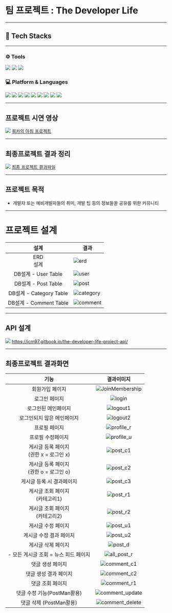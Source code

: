 # 팀 프로젝트 : The Developer Life #
***
## 📕 Tech Stacks ##
***
<div align= "left">
<h3> ⚙ Tools</h3>
<img src="https://img.shields.io/badge/intelliJ-F80000?style=flat&logo=IntelliJ IDEA&logoColor=black">
<img src="https://img.shields.io/badge/notion-FFFFFF?style=flat&logo=notion&logoColor=black">
<img src="https://img.shields.io/badge/github-000000?style=flat&logo=github&logoColor=#181717">
<br>
<h3> 💻 Platform & Languages </h3>
<img src="https://img.shields.io/badge/Java-007396?style=flat-square&logo=Java&logoColor=white">
<img src="https://img.shields.io/badge/HTML5-E34F26?style=flat&logo=HTML5&logoColor=white">
<img src="https://img.shields.io/badge/CSS3-1572b6?style=flat&logo=CSS3&logoColor=white">
<img src="https://img.shields.io/badge/JavaScript-F7DF1E?style=flat&logo=JavaScript&logoColor=white">
<img src="https://img.shields.io/badge/jQuery-0569EF?style=flat&logo=jquery&logoColor=white">
<img src="https://img.shields.io/badge/Spring-6db33f?style=flat&logo=spring&logoColor=white">
<img src="https://img.shields.io/badge/SpringBoot-6db33f?style=flat&logo=springBoot&logoColor=white">
<img src="https://img.shields.io/badge/BootStrap-7952B3?style=flat&logo=bootstrap&logoColor=white">
<img src="https://img.shields.io/badge/MySql-4479a1?style=flat&logo=mysql&logoColor=white">
</div>

---

## 프로젝트 시연 영상 ##
<div>
<img src="https://img.shields.io/badge/-FF0000?style=flat&logo=youtube&logoColor=white">
<a href="https://youtu.be/2LjzWP-4XJE">쿼카의 아침 프로젝트</a>
</div>

---

## 최종프로젝트 결과 정리 ##
<img src="https://img.shields.io/badge/-FFFFFF?style=flat&logo=notion&logoColor=black">
<a href="https://www.notion.so/cm97/f4e1117c1a934412bf41fd1268e1b7b5?pvs=4">최종 프로젝트 결과파일</a>


---

## 프로젝트 목적 ##
- 개발자 또는 예비개발자들의 취미, 개발 팁 등의 정보들을 공유를 위한 커뮤니티
---
# 프로젝트 설계 #
|          설계           | 결과   |
|:---------------------:|------|
|      ERD<br/>설계       |![erd](https://user-images.githubusercontent.com/51190093/250495682-ba76d862-8c6f-45c8-b594-89a3c0c5744e.png)|
|   DB설계 - User Table   |![user](https://user-images.githubusercontent.com/51190093/250495708-0ced30a3-d378-4a49-bf64-c636b6e813aa.PNG)|
|   DB설계 - Post Table   |![post](https://user-images.githubusercontent.com/51190093/250495715-585a5905-2da2-4a40-bf6b-140a6f6e9139.PNG)|
| DB설계 - Category Table |![category](https://user-images.githubusercontent.com/51190093/250495733-bc475872-791a-4912-8843-10fd8b27f944.PNG)|
| DB설계 - Comment Table  |![comment](https://user-images.githubusercontent.com/51190093/250495738-e9028f60-4444-4407-ad30-54038c750405.PNG)|

---

## API 설계 ##
<img src="https://img.shields.io/badge/-3884ff?style=flat&logo=GitBook&logoColor=black">
<a href="https://jcm97.gitbook.io/the-developer-life-project-api/">https://jcm97.gitbook.io/the-developer-life-project-api/</a>

<!--![api1](https://user-images.githubusercontent.com/51190093/251634570-d1ad57ff-e266-44ef-845e-a1505a47b1da.PNG)
![api2](https://user-images.githubusercontent.com/51190093/251634568-1c6ddbb5-b856-45e7-b0dc-ff7ce4caf7c0.PNG)
![api3](https://user-images.githubusercontent.com/51190093/251634566-7896b232-7b8b-4010-a5fc-7dbdad89d068.PNG)
![api4](https://user-images.githubusercontent.com/51190093/251634565-7ef219bf-3ef7-43db-9012-f85b287203e2.PNG)
![api5](https://user-images.githubusercontent.com/51190093/251635124-5c4270c4-1f54-4fab-a7c1-2a6d1f41ad83.PNG)
![api6](https://user-images.githubusercontent.com/51190093/251634563-84e82d1d-b7be-4deb-a838-d101e68a21d2.PNG)
![api7](https://user-images.githubusercontent.com/51190093/251634562-89ed27b6-b623-46c5-a921-e79ca9cdc4ba.PNG)
![api8](https://user-images.githubusercontent.com/51190093/251634557-31c37d93-1feb-4dc4-b238-c7b7418f3f4f.PNG)-->

---

## 최종프로젝트 결과화면 ##


|              기능               |                                                          결과이미지                                                           |
|:-----------------------------:|:------------------------------------------------------------------------------------------------------------------------:|
|           회원가입 페이지            | ![JoinMembership](https://user-images.githubusercontent.com/51190093/251506313-6c062365-97d8-4527-b0f5-fb6b9979d50d.png) |
|            로그인 페이지            |     ![login](https://user-images.githubusercontent.com/51190093/251506308-ea62ba37-b4d8-4105-a50d-ca39566a7c1d.png)      |
|          로그인된 메인페이지           |    ![logout1](https://user-images.githubusercontent.com/51190093/251506304-bf533ce4-6428-4430-90b4-cd3714ee6e83.png)     |
|        로그인되지 않은 메인페이지         |    ![logout2](https://user-images.githubusercontent.com/51190093/251506298-ddea1684-58ce-4fb9-878d-6aac1f19eb1a.png)     |
|            프로필 페이지            |   ![profile_r](https://user-images.githubusercontent.com/51190093/251506295-f88ab1f7-36e3-451c-b076-f5367fbb5d57.png)    |
|           프로필 수정페이지           |   ![profile_u](https://user-images.githubusercontent.com/51190093/251506292-dee424f3-f722-4f78-8743-6911fdbdaa40.png)    |
| 게시글 등록 페이지<br> (권한 x = 로그인 x) |    ![post_c1](https://user-images.githubusercontent.com/51190093/251506290-bf1abf71-8755-4982-a287-f9dbe83a669d.png)     |
| 게시글 등록 페이지<br> (권한 o = 로그인 o) |    ![post_c2](https://user-images.githubusercontent.com/51190093/251506287-08c36ff9-bbe6-45c2-8550-593ce70b826e.png)     |
|        게시글 등록 시 결과페이지         |![post_c3](https://user-images.githubusercontent.com/51190093/251506283-e9361cd8-7d10-407f-b104-44bfcfbca4c1.png)|
|     게시글 조회 페이지<br>(카테고리1)     |![post_r1](https://user-images.githubusercontent.com/51190093/251506278-17ca4232-c81c-4151-bd08-3092630c1a2e.png)|
| 게시글 조회 페이지<br>(카테고리2)|![post_r2](https://user-images.githubusercontent.com/51190093/251506272-1eb7c9bf-300d-4cac-b148-8f016acd96bc.png)|
| 게시글 수정 페이지 |![post_u1](https://user-images.githubusercontent.com/51190093/251506265-58171900-be88-4ad5-9631-a8c47fc89600.png)|
| 게시글 수정 결과 페이지|![post_u2](https://user-images.githubusercontent.com/51190093/251506262-d521d735-9abb-4ae6-b279-bfbeb37a449b.png)|
| 게시글 삭제 페이지|![post_d](https://user-images.githubusercontent.com/51190093/251506260-73778ae4-9a41-4081-8834-df4c6d339b23.png)|
|- 모든 게시글 조회 = 뉴스 피드 페이지|![all_post_r](https://user-images.githubusercontent.com/51190093/251506256-15a59827-9879-4f92-b555-14b0a5936e18.png)|
| 댓글 생성 페이지|![comment_c1](https://user-images.githubusercontent.com/51190093/251506252-56d0505a-4bb6-49e8-9e3a-fb95ae59a5fd.png)|
| 댓글 생성 결과 페이지|![comment_c2](https://user-images.githubusercontent.com/51190093/251506247-8fd207f8-7b65-40fb-bb32-c4083b663192.png)|
| 댓글 조회 페이지|![comment_r1](https://user-images.githubusercontent.com/51190093/251506240-05b45b9d-871e-4f19-8c68-13a9401e109d.png)|
| 댓글 수정 기능(PostMan활용)|![comment_update](https://user-images.githubusercontent.com/51190093/251506233-1f84fe48-61f7-4c0b-a45b-9077995ec74d.png)|
| 댓글 삭제 (PostMan활용)|![comment_delete](https://user-images.githubusercontent.com/51190093/251506229-a7e0b6dc-2e1e-4d0a-aa1f-f291e1cc6d07.png)|
